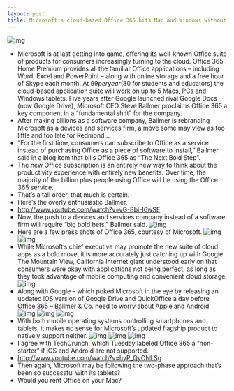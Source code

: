 ```yaml
---
layout: post
title: Microsoft's cloud-based Office 365 hits Mac and Windows without iOS/Android support
---
```

![img](http://media.idownloadblog.com/wp-content/uploads/2013/01/Office-365-Home-Premium-One-office-five-devices.jpg)
* Microsoft is at last getting into game, offering its well-known Office suite of products for consumers increasingly turning to the cloud. Office 365 Home Premium provides all the familiar Office applications – including Word, Excel and PowerPoint – along with online storage and a free hour of Skype each month. At $99 per year ($80 for students and educators) the cloud-based application suite will work on up to 5 Macs, PCs and Windows tablets. Five years after Google launched rival Google Docs (now Google Drive), Microsoft CEO Steve Ballmer proclaims Office 365 a key component in a “fundamental shift” for the company.
* After making billions as a software company, Ballmer is rebranding Microsoft as a devices and services firm, a move some may view as too little and too late for Redmond…
* “For the first time, consumers can subscribe to Office as a service instead of purchasing Office as a piece of software to install,” Ballmer said in a blog item that bills Office 365 as “The Next Bold Step”.
* The new Office subscription is an entirely new way to think about the productivity experience with entirely new benefits. Over time, the majority of the billion plus people using Office will be using the Office 365 service.
* That’s a tall order, that much is certain.
* Here’s the overly enthusiastic Ballmer.
* http://www.youtube.com/watch?v=vG-BbiH6wSE
* Now, the push to a devices and services company instead of a software firm will require “big bold bets,” Ballmer said.
![img](http://media.idownloadblog.com/wp-content/uploads/2013/01/Office-365-Home-Premium-Subscription.jpg)
* Here are a few press shots of Office 365, courtesy of Microsoft.
![img](http://media.idownloadblog.com/wp-content/uploads/2013/01/Office-365-Home-Premium-Word-Simple-Mark-Up.jpg)
![img](http://media.idownloadblog.com/wp-content/uploads/2013/01/Office-365-Home-Premium-PowerPoint-Start-Screen.jpg)
* While Microsoft’s chief executive may promote the new suite of cloud apps as a bold move, it is more accurately just catching up with Google. The Mountain View, California Internet giant understood early on that consumers were okay with applications not being perfect, as long as they took advantage of mobile computing and convenient cloud storage.
![img](http://media.idownloadblog.com/wp-content/uploads/2013/01/Office-365-Home-Premium-PowerPoint-Presenter-View.jpg)
* Along with Google – which poked Microsoft in the eye by releasing an updated iOS version of Google Drive and QuickOffice a day before Office 365 – Ballmer & Co. need to worry about Apple and Android.
![img](http://media.idownloadblog.com/wp-content/uploads/2013/01/Office-365-Home-Premium-One-Note-linking-audio.jpg)
![img](http://media.idownloadblog.com/wp-content/uploads/2013/01/Office-365-Home-Premium-One-Note-search.jpg)
![img](http://media.idownloadblog.com/wp-content/uploads/2013/01/Office-365-Home-Premium-One-Note-snip-photos.jpg)
* With both mobile operating systems controlling smartphones and tablets, it makes no sense for Microsoft’s updated flagship product to natively support neither.
![img](http://media.idownloadblog.com/wp-content/uploads/2013/01/Office-365-Home-Premium-Excel-recommendation-charts.jpg)
![img](http://media.idownloadblog.com/wp-content/uploads/2013/01/Office-365-Home-Premium-Excel-quick-analysis-lens.jpg)
![img](http://media.idownloadblog.com/wp-content/uploads/2013/01/Office-365-Home-Premium-Outlook-People-Card.jpg)
* I agree with TechCrunch, which Tuesday labeled Office 365 a “non-starter” if iOS and Android are not supported.
* http://www.youtube.com/watch?v=hyP_QyONLSg
* Then again, Microsoft may be following the two-phase approach that’s been so successful with its tablets?
* Would you rent Office on your Mac?

